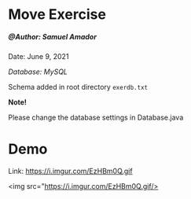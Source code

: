# Move Exercise
<h5>@Author: Samuel Amador </h5>
<p>Date: June 9, 2021</p>

*Database: MySQL*

Schema added in root directory `exerdb.txt`

**Note!**

Please change the database settings in Database.java

# Demo

Link: <a href="https://i.imgur.com/EzHBm0Q.gif">https://i.imgur.com/EzHBm0Q.gif</a>

<img src="https://i.imgur.com/EzHBm0Q.gif/>
